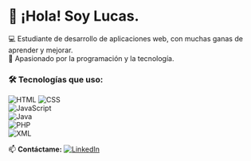 # 👋 ¡Hola! Soy Lucas.  

💻 Estudiante de desarrollo de aplicaciones web, con muchas ganas de aprender y mejorar.  
🚀 Apasionado por la programación y la tecnología.  

### 🛠️ Tecnologías que uso:  
![HTML](https://img.shields.io/badge/HTML5-E34F26?style=for-the-badge&logo=html5&logoColor=white) 
![CSS](https://img.shields.io/badge/CSS3-1572B6?style=for-the-badge&logo=css3&logoColor=white)  
![JavaScript](https://img.shields.io/badge/JavaScript-F7DF1E?style=for-the-badge&logo=javascript&logoColor=black)  
![Java](https://img.shields.io/badge/Java-ED8B00?style=for-the-badge&logo=java&logoColor=white)  
![PHP](https://img.shields.io/badge/PHP-777BB4?style=for-the-badge&logo=php&logoColor=white)  
![XML](https://img.shields.io/badge/XML-FF6600?style=for-the-badge&logo=xml&logoColor=white)  
 




📫 **Contáctame:** [![LinkedIn](https://img.shields.io/badge/LinkedIn-0A66C2?style=for-the-badge&logo=linkedin&logoColor=white)](www.linkedin.com/in/lucas-alfonso-beaumont-a68823352)
  

